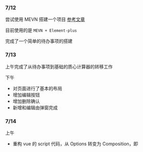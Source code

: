 ### 7/12

尝试使用 MEVN 搭建一个项目 [参考文章](https://signoz.io/blog/mevn-stack-tutorial/#proxy-api-requests-from-the-vue-app)

目前使用的是 `MEVN + Element-plus`

完成了一个简单的待办事项的搭建


### 7/13

上午完成了从待办事项到基础的质心计算器的转移工作

下午
- 对页面进行了基本的布局
- 增加编辑按钮
- 增加删除确认
- 新增和编辑由弹窗完成


### 7/14
上午
- 重构 vue 的 script 代码，从 Options 转变为 Composition，即 <script setup>
- 将API的返回值改为增量式更新，两端保持同步，而非之前的每次传回整个零件列表

下午
- 将所有内容组件化